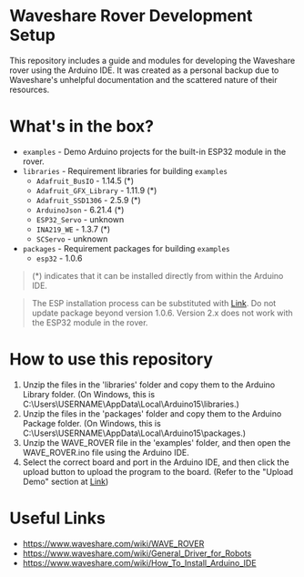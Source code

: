 # Waveshare Rover Development Setup

This repository includes a guide and modules for developing the Waveshare rover using the Arduino IDE.
It was created as a personal backup due to Waveshare's unhelpful documentation and the scattered nature of their resources.

# What's in the box?

- `examples` - Demo Arduino projects for the built-in ESP32 module in the rover.
- `libraries` - Requirement libraries for building `examples`
  - `Adafruit_BusIO` - 1.14.5 (*)
  - `Adafruit_GFX_Library` - 1.11.9 (*)
  - `Adafruit_SSD1306` - 2.5.9 (*)
  - `ArduinoJson` - 6.21.4 (*)
  - `ESP32_Servo` - unknown
  - `INA219_WE` - 1.3.7 (*)
  - `SCServo` - unknown
- `packages` - Requirement packages for building `examples`
  - `esp32` - 1.0.6 

> (*) indicates that it can be installed directly from within the Arduino IDE.

> The ESP installation process can be substituted with [Link](https://docs.espressif.com/projects/arduino-esp32/en/latest/installing.html). Do not update package beyond version 1.0.6. Version 2.x does not work with the ESP32 module in the rover.

# How to use this repository

1. Unzip the files in the 'libraries' folder and copy them to the Arduino Library folder. (On Windows, this is C:\Users\USERNAME\AppData\Local\Arduino15\libraries.)
2. Unzip the files in the 'packages' folder and copy them to the Arduino Package folder. (On Windows, this is C:\Users\USERNAME\AppData\Local\Arduino15\packages.)
3. Unzip the WAVE_ROVER file in the 'examples' folder, and then open the WAVE_ROVER.ino file using the Arduino IDE.
4. Select the correct board and port in the Arduino IDE, and then click the upload button to upload the program to the board. (Refer to the "Upload Demo" section at [Link](https://www.waveshare.com/wiki/How_To_Install_Arduino_IDE))

# Useful Links

- https://www.waveshare.com/wiki/WAVE_ROVER
- https://www.waveshare.com/wiki/General_Driver_for_Robots
- https://www.waveshare.com/wiki/How_To_Install_Arduino_IDE
